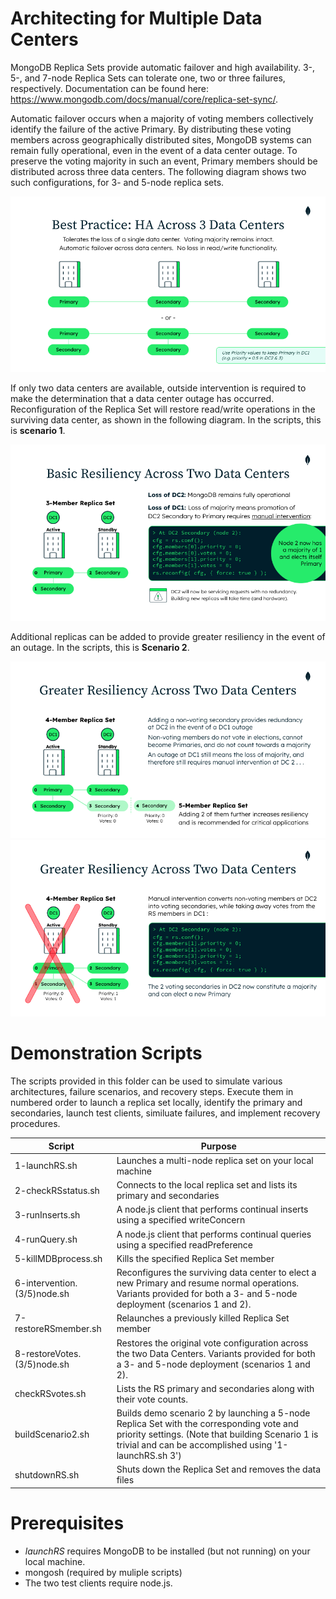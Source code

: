 # Architecting for Multiple Data Centers

MongoDB Replica Sets provide automatic failover and high availability. 3-, 5-, and 7-node Replica Sets can tolerate one, two or three failures, respectively. Documentation can be found here: https://www.mongodb.com/docs/manual/core/replica-set-sync/.

Automatic failover occurs when a majority of voting members collectively identify the failure of the active Primary. By distributing these voting members across geographically distributed sites, MongoDB systems can remain fully operational, even in the event of a data center outage. To preserve the voting majority in such an event, Primary members should be distributed across three data centers. The following diagram shows two such configurations, for 3- and 5-node replica sets. 

<img src="images/HA-3-DCs.png" alt="HA across 3 data centers"/>

If only two data centers are available, outside intervention is required to make the determination that a data center outage has occurred. Reconfiguration of the Replica Set will restore read/write operations in the surviving data center, as shown in the following diagram. In the scripts, this is **scenario 1**.

<img src="images/basic-resiliency-2-DCs.png" alt="Basic resiliency across 2 data centers"/>

Additional replicas can be added to provide greater resiliency in the event of an outage. In the scripts, this is **Scenario 2**.

<img src="images/greater-resiliency-2-DCs.png" alt="Greater resiliency across 2 data centers"/>

<img src="images/failure-scenario-2-DCs.png" alt="Failure scenario across 2 data centers"/>

# Demonstration Scripts

The scripts provided in this folder can be used to simulate various architectures, failure scenarios, and recovery steps. Execute them in numbered order to launch a replica set locally, identify the primary and secondaries, launch test clients, similuate failures, and implement recovery procedures.

|Script|Purpose|
|---|---|
| 1-launchRS.sh | Launches a multi-node replica set on your local machine
| 2-checkRSstatus.sh | Connects to the local replica set and lists its primary and secondaries
| 3-runInserts.sh | A node.js client that performs continual inserts using a specified writeConcern
| 4-runQuery.sh | A node.js client that performs continual queries using a specified readPreference
| 5-killMDBprocess.sh | Kills the specified Replica Set member
| 6-intervention.(3/5)node.sh | Reconfigures the surviving data center to elect a new Primary and resume normal operations. Variants provided for both a 3- and 5-node deployment (scenarios 1 and 2).
| 7-restoreRSmember.sh | Relaunches a previously killed Replica Set member
| 8-restoreVotes.(3/5)node.sh | Restores the original vote configuration across the two Data Centers. Variants provided for both a 3- and 5-node deployment (scenarios 1 and 2).
| checkRSvotes.sh | Lists the RS primary and secondaries along with their vote counts.
| buildScenario2.sh | Builds demo scenario 2 by launching a 5-node Replica Set with the corresponding vote and priority settings. (Note that building Scenario 1 is trivial and can be accomplished using '1-launchRS.sh 3')
| shutdownRS.sh | Shuts down the Replica Set and removes the data files

# Prerequisites

- *launchRS* requires MongoDB to be installed (but not running) on your local machine.
- mongosh (required by muliple scripts)
- The two test clients require node.js. 

